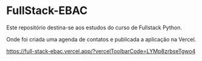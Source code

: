 # FullStack-EBAC
Este repositório destina-se aos estudos do curso de Fullstack Python.

Onde foi criada uma agenda de contatos e publicada a aplicação na Vercel.

https://full-stack-ebac.vercel.app/?vercelToolbarCode=LYMp8zrbseTgwo4
